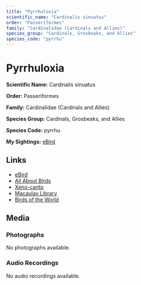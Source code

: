 ```yaml
---
title: "Pyrrhuloxia"
scientific_name: "Cardinalis sinuatus"
order: "Passeriformes"
family: "Cardinalidae (Cardinals and Allies)"
species_group: "Cardinals, Grosbeaks, and Allies"
species_code: "pyrrhu"
---
```


# Pyrrhuloxia

**Scientific Name:** Cardinalis sinuatus

**Order:** Passeriformes

**Family:** Cardinalidae (Cardinals and Allies)

**Species Group:** Cardinals, Grosbeaks, and Allies

**Species Code:** pyrrhu

**My Sightings:** [eBird](https://ebird.org/lifelist?r=world&time=life&spp=pyrrhu)

## Links
* [eBird](https://ebird.org/species/pyrrhu) 
* [All About Birds](https://www.allaboutbirds.org/guide/pyrrhu) 
* [Xeno-canto](https://www.xeno-canto.org/species/pyrrhu) 
* [Macaulay Library](https://search.macaulaylibrary.org/catalog?taxonCode=pyrrhu&sort=rating_rank_desc)
* [Birds of the World](https://birdsoftheworld.org/bow/species/pyrrhu)

## Media
### Photographs
No photographs available.

### Audio Recordings
No audio recordings available.
